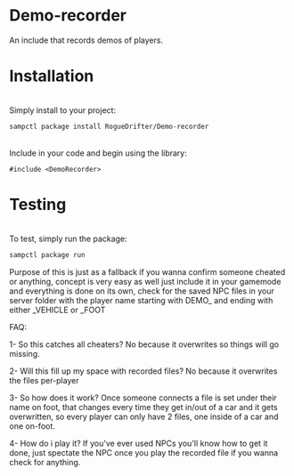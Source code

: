 # Demo-recorder

An include that records demos of players.  

# Installation<br/>
<br/>
Simply install to your project:<br/>

```bash
sampctl package install RogueDrifter/Demo-recorder
```
<br/>
Include in your code and begin using the library:<br/>

```pawn
#include <DemoRecorder>
```
# Testing<br/>
<br/>
To test, simply run the package:<br/>

```bash
sampctl package run
```

Purpose of this is just as a fallback if you wanna confirm someone cheated or anything, concept is very easy as well just include it in your gamemode and everything is done on its own, check for the saved NPC files in your server folder with the player name starting with DEMO_ and ending with either _VEHICLE or _FOOT

FAQ:

1- So this catches all cheaters? No because it overwrites so things will go missing.  

2- Will this fill up my space with recorded files? No because it overwrites the files per-player  

3- So how does it work? Once someone connects a file is set under their name on foot, that changes every time they get in/out of a car and it gets overwritten, so every player can only have 2 files, one inside of a car and one on-foot.  

4- How do i play it? If you've ever used NPCs you'll know how to get it done, just spectate the NPC once you play the recorded file if you wanna check for anything.
